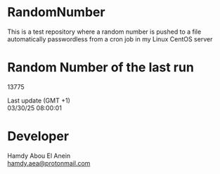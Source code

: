 # RandomNumber    
This is a test repository where a random number is pushed to a file automatically passwordless from a cron job in my Linux CentOS server    
# Random Number of the last run   
13775
      
Last update (GMT +1)    
03/30/25 08:00:01
# Developer    
Hamdy Abou El Anein   
hamdy.aea@protonmail.com
